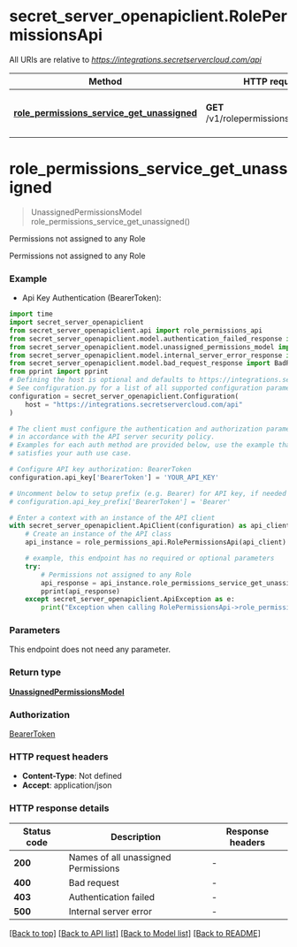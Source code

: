 # secret_server_openapiclient.RolePermissionsApi

All URIs are relative to *https://integrations.secretservercloud.com/api*

Method | HTTP request | Description
------------- | ------------- | -------------
[**role_permissions_service_get_unassigned**](RolePermissionsApi.md#role_permissions_service_get_unassigned) | **GET** /v1/rolepermissions/unassigned | Permissions not assigned to any Role


# **role_permissions_service_get_unassigned**
> UnassignedPermissionsModel role_permissions_service_get_unassigned()

Permissions not assigned to any Role

Permissions not assigned to any Role

### Example

* Api Key Authentication (BearerToken):

```python
import time
import secret_server_openapiclient
from secret_server_openapiclient.api import role_permissions_api
from secret_server_openapiclient.model.authentication_failed_response import AuthenticationFailedResponse
from secret_server_openapiclient.model.unassigned_permissions_model import UnassignedPermissionsModel
from secret_server_openapiclient.model.internal_server_error_response import InternalServerErrorResponse
from secret_server_openapiclient.model.bad_request_response import BadRequestResponse
from pprint import pprint
# Defining the host is optional and defaults to https://integrations.secretservercloud.com/api
# See configuration.py for a list of all supported configuration parameters.
configuration = secret_server_openapiclient.Configuration(
    host = "https://integrations.secretservercloud.com/api"
)

# The client must configure the authentication and authorization parameters
# in accordance with the API server security policy.
# Examples for each auth method are provided below, use the example that
# satisfies your auth use case.

# Configure API key authorization: BearerToken
configuration.api_key['BearerToken'] = 'YOUR_API_KEY'

# Uncomment below to setup prefix (e.g. Bearer) for API key, if needed
# configuration.api_key_prefix['BearerToken'] = 'Bearer'

# Enter a context with an instance of the API client
with secret_server_openapiclient.ApiClient(configuration) as api_client:
    # Create an instance of the API class
    api_instance = role_permissions_api.RolePermissionsApi(api_client)

    # example, this endpoint has no required or optional parameters
    try:
        # Permissions not assigned to any Role
        api_response = api_instance.role_permissions_service_get_unassigned()
        pprint(api_response)
    except secret_server_openapiclient.ApiException as e:
        print("Exception when calling RolePermissionsApi->role_permissions_service_get_unassigned: %s\n" % e)
```


### Parameters
This endpoint does not need any parameter.

### Return type

[**UnassignedPermissionsModel**](UnassignedPermissionsModel.md)

### Authorization

[BearerToken](../README.md#BearerToken)

### HTTP request headers

 - **Content-Type**: Not defined
 - **Accept**: application/json


### HTTP response details

| Status code | Description | Response headers |
|-------------|-------------|------------------|
**200** | Names of all unassigned Permissions |  -  |
**400** | Bad request |  -  |
**403** | Authentication failed |  -  |
**500** | Internal server error |  -  |

[[Back to top]](#) [[Back to API list]](../README.md#documentation-for-api-endpoints) [[Back to Model list]](../README.md#documentation-for-models) [[Back to README]](../README.md)

